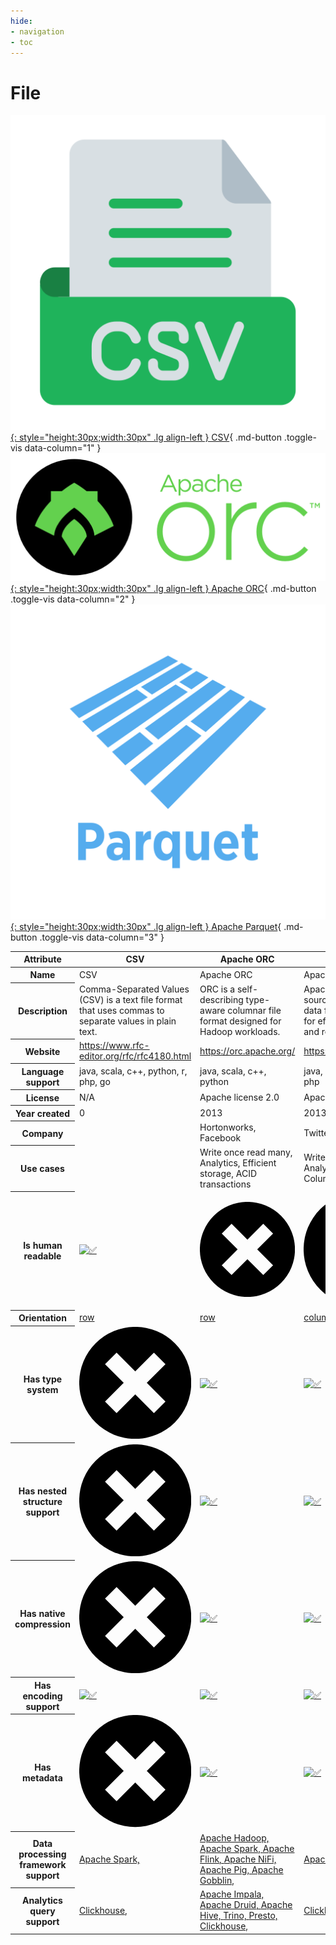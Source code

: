 ```yaml
---
hide:
- navigation
- toc
---
```

# File

[![CSV logo](../assets/logo/csv.png){: style="height:30px;width:30px" .lg align-left } CSV](){ .md-button .toggle-vis data-column="1" }
[![Apache ORC logo](../assets/logo/orc.png){: style="height:30px;width:30px" .lg align-left } Apache ORC](){ .md-button .toggle-vis data-column="2" }
[![Apache Parquet logo](../assets/logo/parquet.svg){: style="height:30px;width:30px" .lg align-left } Apache Parquet](){ .md-button .toggle-vis data-column="3" }


<table id="example" class="stripe hover row-border compact" style="width:100%">
    <thead>
        <tr>
            <th>Attribute</th>
            <th>CSV</th>
            <th>Apache ORC</th>
            <th>Apache Parquet</th>
        </tr>
    </thead>
    <tbody>
        <tr>
            <th><b>Name</b></th>
            <td>CSV</td>
            <td>Apache ORC</td>
            <td>Apache Parquet</td>
        </tr>
        <tr>
            <th><b>Description</b></th>
            <td>Comma-Separated Values (CSV) is a text file format that uses commas to separate values in plain text.</td>
            <td>ORC is a self-describing type-aware columnar file format designed for Hadoop workloads.</td>
            <td>Apache Parquet is an open source, column-oriented data file format designed for efficient data storage and retrieval.</td>
        </tr>
        <tr>
            <th><b>Website</b></th>
            <td><a href="https://www.rfc-editor.org/rfc/rfc4180.html">https://www.rfc-editor.org/rfc/rfc4180.html</a></td>
            <td><a href="https://orc.apache.org/">https://orc.apache.org/</a></td>
            <td><a href="https://parquet.apache.org/">https://parquet.apache.org/</a></td>
        </tr>
        <tr>
            <th><b>Language support</b></th>
            <td>java, scala, c++, python, r, php, go</td>
            <td>java, scala, c++, python</td>
            <td>java, scala, c++, python, r, php</td>
        </tr>
        <tr>
            <th><b>License</b></th>
            <td>N/A</td>
            <td>Apache license 2.0</td>
            <td>Apache license 2.0</td>
        </tr>
        <tr>
            <th><b>Year created</b></th>
            <td>0</td>
            <td>2013</td>
            <td>2013</td>
        </tr>
        <tr>
            <th><b>Company</b></th>
            <td></td>
            <td>Hortonworks, Facebook</td>
            <td>Twitter, Cloudera</td>
        </tr>
        <tr>
            <th><b>Use cases</b></th>
            <td></td>
            <td>Write once read many, Analytics, Efficient storage, ACID transactions</td>
            <td>Write once read many, Analytics, Efficient storage, Column based queries</td>
        </tr>
        <tr>
            <th><b>Is human readable</b></th>
            <td><a href="https://www.rfc-editor.org/rfc/rfc4180.html">    <img alt="✅" class="twemoji" src="https://cdn.jsdelivr.net/gh/jdecked/twemoji@14.1.2/assets/svg/2705.svg" title=":white_check_mark:">
</a></td>
            <td><a href="https://orc.apache.org/specification/ORCv2/#motivation">    <span class="twemoji red-cross"><svg xmlns="http://www.w3.org/2000/svg" viewBox="0 0 12 12"><path d="M1.757 10.243a6.001 6.001 0 1 1 8.488-8.486 6.001 6.001 0 0 1-8.488 8.486ZM6 4.763l-2-2L2.763 4l2 2-2 2L4 9.237l2-2 2 2L9.237 8l-2-2 2-2L8 2.763Z"></path></svg></span>
</a></td>
            <td><a href="https://parquet.apache.org/docs/file-format/">    <span class="twemoji red-cross"><svg xmlns="http://www.w3.org/2000/svg" viewBox="0 0 12 12"><path d="M1.757 10.243a6.001 6.001 0 1 1 8.488-8.486 6.001 6.001 0 0 1-8.488 8.486ZM6 4.763l-2-2L2.763 4l2 2-2 2L4 9.237l2-2 2 2L9.237 8l-2-2 2-2L8 2.763Z"></path></svg></span>
</a></td>
        </tr>
        <tr>
            <th><b>Orientation</b></th>
            <td><a href="https://www.rfc-editor.org/rfc/rfc4180.html">row</a></td>
            <td><a href="https://orc.apache.org/specification/ORCv2/#motivation">row</a></td>
            <td><a href="https://github.com/apache/parquet-format/blob/master/README.md">column</a></td>
        </tr>
        <tr>
            <th><b>Has type system</b></th>
            <td>    <span class="twemoji red-cross"><svg xmlns="http://www.w3.org/2000/svg" viewBox="0 0 12 12"><path d="M1.757 10.243a6.001 6.001 0 1 1 8.488-8.486 6.001 6.001 0 0 1-8.488 8.486ZM6 4.763l-2-2L2.763 4l2 2-2 2L4 9.237l2-2 2 2L9.237 8l-2-2 2-2L8 2.763Z"></path></svg></span>
</td>
            <td><a href="https://orc.apache.org/docs/types.html">    <img alt="✅" class="twemoji" src="https://cdn.jsdelivr.net/gh/jdecked/twemoji@14.1.2/assets/svg/2705.svg" title=":white_check_mark:">
</a></td>
            <td><a href="https://github.com/apache/parquet-format/blob/master/LogicalTypes.md">    <img alt="✅" class="twemoji" src="https://cdn.jsdelivr.net/gh/jdecked/twemoji@14.1.2/assets/svg/2705.svg" title=":white_check_mark:">
</a></td>
        </tr>
        <tr>
            <th><b>Has nested structure support</b></th>
            <td>    <span class="twemoji red-cross"><svg xmlns="http://www.w3.org/2000/svg" viewBox="0 0 12 12"><path d="M1.757 10.243a6.001 6.001 0 1 1 8.488-8.486 6.001 6.001 0 0 1-8.488 8.486ZM6 4.763l-2-2L2.763 4l2 2-2 2L4 9.237l2-2 2 2L9.237 8l-2-2 2-2L8 2.763Z"></path></svg></span>
</td>
            <td><a href="https://orc.apache.org/docs/types.html">    <img alt="✅" class="twemoji" src="https://cdn.jsdelivr.net/gh/jdecked/twemoji@14.1.2/assets/svg/2705.svg" title=":white_check_mark:">
</a></td>
            <td><a href="https://github.com/apache/parquet-format/blob/master/LogicalTypes.md">    <img alt="✅" class="twemoji" src="https://cdn.jsdelivr.net/gh/jdecked/twemoji@14.1.2/assets/svg/2705.svg" title=":white_check_mark:">
</a></td>
        </tr>
        <tr>
            <th><b>Has native compression</b></th>
            <td>    <span class="twemoji red-cross"><svg xmlns="http://www.w3.org/2000/svg" viewBox="0 0 12 12"><path d="M1.757 10.243a6.001 6.001 0 1 1 8.488-8.486 6.001 6.001 0 0 1-8.488 8.486ZM6 4.763l-2-2L2.763 4l2 2-2 2L4 9.237l2-2 2 2L9.237 8l-2-2 2-2L8 2.763Z"></path></svg></span>
</td>
            <td><a href="https://orc.apache.org/specification/ORCv2/#compression">    <img alt="✅" class="twemoji" src="https://cdn.jsdelivr.net/gh/jdecked/twemoji@14.1.2/assets/svg/2705.svg" title=":white_check_mark:">
</a></td>
            <td><a href="https://github.com/apache/parquet-format/blob/master/Compression.md">    <img alt="✅" class="twemoji" src="https://cdn.jsdelivr.net/gh/jdecked/twemoji@14.1.2/assets/svg/2705.svg" title=":white_check_mark:">
</a></td>
        </tr>
        <tr>
            <th><b>Has encoding support</b></th>
            <td><a href="https://www.rfc-editor.org/rfc/rfc4180.html">    <img alt="✅" class="twemoji" src="https://cdn.jsdelivr.net/gh/jdecked/twemoji@14.1.2/assets/svg/2705.svg" title=":white_check_mark:">
</a></td>
            <td><a href="https://orc.apache.org/specification/ORCv2/#run-length-encoding">    <img alt="✅" class="twemoji" src="https://cdn.jsdelivr.net/gh/jdecked/twemoji@14.1.2/assets/svg/2705.svg" title=":white_check_mark:">
</a></td>
            <td><a href="https://github.com/apache/parquet-format/blob/master/Encodings.md">    <img alt="✅" class="twemoji" src="https://cdn.jsdelivr.net/gh/jdecked/twemoji@14.1.2/assets/svg/2705.svg" title=":white_check_mark:">
</a></td>
        </tr>
        <tr>
            <th><b>Has metadata</b></th>
            <td>    <span class="twemoji red-cross"><svg xmlns="http://www.w3.org/2000/svg" viewBox="0 0 12 12"><path d="M1.757 10.243a6.001 6.001 0 1 1 8.488-8.486 6.001 6.001 0 0 1-8.488 8.486ZM6 4.763l-2-2L2.763 4l2 2-2 2L4 9.237l2-2 2 2L9.237 8l-2-2 2-2L8 2.763Z"></path></svg></span>
</td>
            <td><a href="https://orc.apache.org/specification/ORCv2/#postscript">    <img alt="✅" class="twemoji" src="https://cdn.jsdelivr.net/gh/jdecked/twemoji@14.1.2/assets/svg/2705.svg" title=":white_check_mark:">
</a></td>
            <td><a href="https://github.com/apache/parquet-format/blob/master/Encodings.md">    <img alt="✅" class="twemoji" src="https://cdn.jsdelivr.net/gh/jdecked/twemoji@14.1.2/assets/svg/2705.svg" title=":white_check_mark:">
</a></td>
        </tr>
        <tr>
            <th><b>Data processing framework support</b></th>
            <td>
            <a href="https://spark.apache.org/docs/latest/sql-data-sources-csv.html">Apache Spark, </a>
            </td>
            <td>
            <a href="https://orc.apache.org/docs/adopters.html">Apache Hadoop, </a>
            <a href="https://orc.apache.org/docs/adopters.html">Apache Spark, </a>
            <a href="https://orc.apache.org/docs/adopters.html">Apache Flink, </a>
            <a href="https://orc.apache.org/docs/adopters.html">Apache NiFi, </a>
            <a href="https://orc.apache.org/docs/adopters.html">Apache Pig, </a>
            <a href="https://orc.apache.org/docs/adopters.html">Apache Gobblin, </a>
            </td>
            <td>
            <a href="https://spark.apache.org/docs/latest/sql-data-sources-parquet.html">Apache Spark, </a>
            </td>
        </tr>
        <tr>
            <th><b>Analytics query support</b></th>
            <td>
            <a href="https://github.com/ClickHouse/clickhouse-docs/blob/main/docs/en/integrations/data-ingestion/data-formats/csv-tsv.md">Clickhouse, </a>
            </td>
            <td>
            <a href="https://orc.apache.org/docs/adopters.html">Apache Impala, </a>
            <a href="https://orc.apache.org/docs/adopters.html">Apache Druid, </a>
            <a href="https://orc.apache.org/docs/adopters.html">Apache Hive, </a>
            <a href="https://orc.apache.org/docs/adopters.html">Trino, </a>
            <a href="https://orc.apache.org/docs/adopters.html">Presto, </a>
            <a href="https://github.com/ClickHouse/clickhouse-docs/blob/main/docs/en/integrations/data-ingestion/data-formats/arrow-avro-orc.md">Clickhouse, </a>
            </td>
            <td>
            <a href="https://github.com/ClickHouse/clickhouse-docs/blob/main/docs/en/integrations/data-ingestion/data-formats/parquet.md">Clickhouse, </a>
            </td>
        </tr>
    </tbody>
</table>
